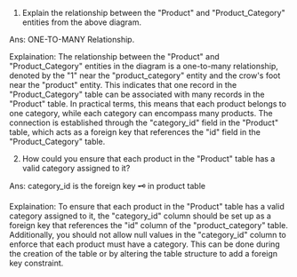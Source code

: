 1. Explain the relationship between the "Product" and "Product_Category" entities from the above diagram.

Ans: ONE-TO-MANY Relationship.

Explaination: The relationship between the "Product" and "Product_Category" entities in the diagram is a one-to-many relationship, denoted by the "1" near the "product_category" entity and the crow's foot near the "product" entity. This indicates that one record in the "Product_Category" table can be associated with many records in the "Product" table. In practical terms, this means that each product belongs to one category, while each category can encompass many products. The connection is established through the "category_id" field in the "Product" table, which acts as a foreign key that references the "id" field in the "Product_Category" table.



2. How could you ensure that each product in the "Product" table has a valid category assigned to it?

Ans: category_id is the foreign key 🗝 in product table

Explaination: To ensure that each product in the "Product" table has a valid category assigned to it, the "category_id" column should be set up as a foreign key that references the "id" column of the "product_category" table. Additionally, you should not allow null values in the "category_id" column to enforce that each product must have a category. This can be done during the creation of the table or by altering the table structure to add a foreign key constraint.